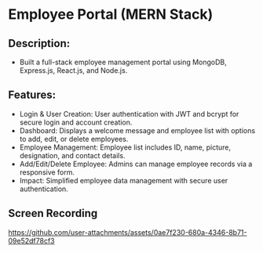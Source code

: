 # Employee Portal (MERN Stack)

## Description: 
- Built a full-stack employee management portal using MongoDB, Express.js, React.js, and Node.js.

## Features:

- Login & User Creation: User authentication with JWT and bcrypt for secure login and account creation.
- Dashboard: Displays a welcome message and employee list with options to add, edit, or delete employees.
- Employee Management: Employee list includes ID, name, picture, designation, and contact details.
- Add/Edit/Delete Employee: Admins can manage employee records via a responsive form.
- Impact: Simplified employee data management with secure user authentication.

## Screen Recording


https://github.com/user-attachments/assets/0ae7f230-680a-4346-8b71-09e52df78cf3

